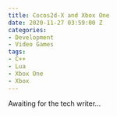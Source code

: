 ```yaml
---
title: Cocos2d-X and Xbox One
date: 2020-11-27 03:59:00 Z
categories:
- Development
- Video Games
tags:
- C++
- Lua
- Xbox One
- Xbox
---
```


Awaiting for the tech writer...